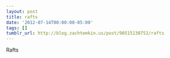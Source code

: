 ```yaml
---
layout: post
title: rafts
date: '2012-07-14T00:00:00-05:00'
tags: []
tumblr_url: http://blog.zachtemkin.us/post/90515130752/rafts
---
```

Rafts
